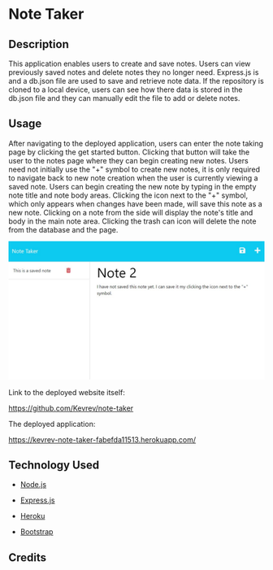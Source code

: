 # Note Taker

## Description

This application enables users to create and save notes. Users can view previously saved notes and delete notes they no longer need. Express.js is and a db.json file are used to save and retrieve note data. If the repository is cloned to a local device, users can see how there data is stored in the db.json file and they can manually edit the file to add or delete notes.

## Usage

After navigating to the deployed application, users can enter the note taking page by clicking the get started button. Clicking that button will take the user to the notes page where they can begin creating new notes. Users need not initially use the "+" symbol to create new notes, it is only required to navigate back to new note creation when the user is currently viewing a saved note. Users can begin creating the new note by typing in the empty note title and note body areas. Clicking the icon next to the "+" symbol, which only appears when changes have been made, will save this note as a new note. Clicking on a note from the side will display the note's title and body in the main note area. Clicking the trash can icon will delete the note from the database and the page. 

![Screenshot](/public/assets/images/screenshot.jpg)

Link to the deployed website itself:

https://github.com/Kevrev/note-taker

The deployed application:

https://kevrev-note-taker-fabefda11513.herokuapp.com/

## Technology Used

- [Node.js](https://nodejs.org/en)

- [Express.js](https://expressjs.com/)

- [Heroku](https://www.heroku.com/)

- [Bootstrap](https://getbootstrap.com/)

## Credits

